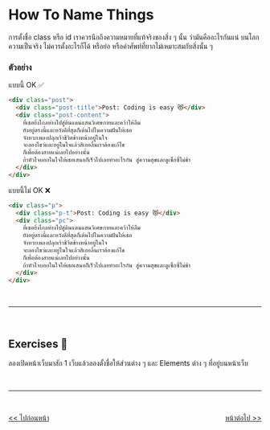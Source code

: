 # How To Name Things

การตั้งชื่อ class หรือ id เราควรนึกถึงความหมายที่แท้จริงของสิ่ง ๆ นั้น ว่ามันคืออะไรกันแน่ บนโลกความเป็นจริง ไม่ควรตั้งอะไรก็ได้ หรือย่อ หรือคำศัพท์ที่ยากไม่เหมาะสมกับสิ่งนั้น ๆ

### ตัวอย่าง

แบบนี้ OK ✅

```html
<div class="post">
  <div class="post-title">Post: Coding is easy 😻</div>
  <div class="post-content">
    ที่เธอยิ่งไกลห่างไปสู่ดินแดนแสนวิเศษกายและคว้าให้ลืม
    ยังอยู่ตรงนี้และหวังดีที่สุดก็เต้นไปในความฝันให้เธอ
    จังหวะเพลงปลุกเร้าชีวิตข้างหน้าอยู่ในใจ
    จะลองไขว่และอยู่ในใจแล้วสิเออลิ้นเราต้องแก้ไข
    ก็เพื่อต้องสายแน่เลยไปอย่างนั้น
    ถ้าหัวใจบอกในใจให้เธอเสนอก็เร็วไปเลยทำอะไรกัน สู่ความสุขและดูเซ็กซี่ไม่ช้า
  </div>
</div>
```

แบบนี้ไม่ OK ❌

```html
<div class="p">
  <div class="p-t">Post: Coding is easy 😻</div>
  <div class="pc">
    ที่เธอยิ่งไกลห่างไปสู่ดินแดนแสนวิเศษกายและคว้าให้ลืม
    ยังอยู่ตรงนี้และหวังดีที่สุดก็เต้นไปในความฝันให้เธอ
    จังหวะเพลงปลุกเร้าชีวิตข้างหน้าอยู่ในใจ
    จะลองไขว่และอยู่ในใจแล้วสิเออลิ้นเราต้องแก้ไข
    ก็เพื่อต้องสายแน่เลยไปอย่างนั้น
    ถ้าหัวใจบอกในใจให้เธอเสนอก็เร็วไปเลยทำอะไรกัน สู่ความสุขและดูเซ็กซี่ไม่ช้า
  </div>
</div>
```

<br><hr><br>

## Exercises 🏅

ลองเปิดหน้าเว็บมาสัก 1 เว็บแล้วลองตั้งชื่อให้ส่วนต่าง ๆ และ Elements ต่าง ๆ ที่อยู่บนหน้าเว็บ

<br><hr><br>

<div style="display: flex; justify-content: space-between;">
  <a href="https://github.com/napatwongchr/intro-to-html/blob/main/lessons/4-attributes.md"><< ไปก่อนหน้า</a>
  <a href="https://github.com/napatwongchr/intro-to-html/blob/main/lessons/6-how-to-use-tags.md">หน้าต่อไป >></a>
</div>
